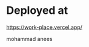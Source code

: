 # Deployed at
https://work-place.vercel.app/

mohammad anees

<!-- steps for pr -->

<!-- 1.   git add.   -->
<!-- 2.   git commit -m 'added ANEES' -->
<!-- 3.   git checkout -b 'Anees/landingpage' -->

<!--after approving pr: git pull origin main -->